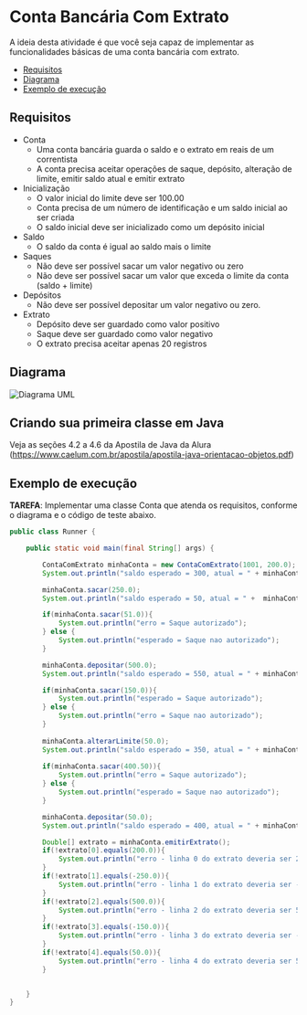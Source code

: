 # Conta Bancária Com Extrato

A ideia desta atividade é que você seja capaz de implementar as funcionalidades
básicas de uma conta bancária com extrato.

- [Requisitos](#requisitos)
- [Diagrama](#diagrama)
- [Exemplo de execução](#exemplo-de-execução)

## Requisitos

- Conta
  - Uma conta bancária guarda o saldo e o extrato em reais de um correntista
  - A conta precisa aceitar operações de saque, depósito, alteração de limite, emitir saldo atual e emitir extrato
- Inicialização
  - O valor inicial do limite deve ser 100.00
  - Conta precisa de um número de identificação e um saldo inicial ao ser criada
  - O saldo inicial deve ser inicializado como um depósito inicial
- Saldo
  - O saldo da conta é igual ao saldo mais o limite
- Saques
  - Não deve ser possível sacar um valor negativo ou zero
  - Não deve ser possível sacar um valor que exceda o limite da conta (saldo + limite)
- Depósitos
  - Não deve ser possível depositar um valor negativo ou zero.
- Extrato
  - Depósito deve ser guardado como valor positivo
  - Saque deve ser guardado como valor negativo
  - O extrato precisa aceitar apenas 20 registros

## Diagrama
![Diagrama UML](conta-bancaria-extrato.png)


## Criando sua primeira classe em Java 

Veja as seções 4.2 a 4.6 da Apostila de Java da Alura (https://www.caelum.com.br/apostila/apostila-java-orientacao-objetos.pdf)

## Exemplo de execução 

**TAREFA**: Implementar uma classe Conta que atenda os requisitos, conforme o diagrama e o código de teste abaixo.

```java
public class Runner {

    public static void main(final String[] args) {

        ContaComExtrato minhaConta = new ContaComExtrato(1001, 200.0);
        System.out.println("saldo esperado = 300, atual = " + minhaConta.emitirSaldo());

        minhaConta.sacar(250.0);
        System.out.println("saldo esperado = 50, atual = " +  minhaConta.emitirSaldo());

        if(minhaConta.sacar(51.0)){
            System.out.println("erro = Saque autorizado");
        } else {
            System.out.println("esperado = Saque nao autorizado");
        }

        minhaConta.depositar(500.0);
        System.out.println("saldo esperado = 550, atual = " + minhaConta.emitirSaldo()); 

        if(minhaConta.sacar(150.0)){
            System.out.println("esperado = Saque autorizado"); 
        } else {
            System.out.println("erro = Saque nao autorizado"); 
        }
        
        minhaConta.alterarLimite(50.0);
        System.out.println("saldo esperado = 350, atual = " + minhaConta.emitirSaldo());
        
        if(minhaConta.sacar(400.50)){
            System.out.println("erro = Saque autorizado"); 
        } else {
            System.out.println("esperado = Saque nao autorizado"); 
        }

        minhaConta.depositar(50.0);
        System.out.println("saldo esperado = 400, atual = " + minhaConta.emitirSaldo());

        Double[] extrato = minhaConta.emitirExtrato();
        if(!extrato[0].equals(200.0)){
            System.out.println("erro - linha 0 do extrato deveria ser 200.0 ao inves de " + extrato[0]);
        }
        if(!extrato[1].equals(-250.0)){
            System.out.println("erro - linha 1 do extrato deveria ser -250.0 ao inves de " + extrato[1]);
        }
        if(!extrato[2].equals(500.0)){
            System.out.println("erro - linha 2 do extrato deveria ser 500.0 ao inves de " + extrato[2]);
        }
        if(!extrato[3].equals(-150.0)){
            System.out.println("erro - linha 3 do extrato deveria ser -150.0 ao inves de " + extrato[3]);
        }
        if(!extrato[4].equals(50.0)){
            System.out.println("erro - linha 4 do extrato deveria ser 50.0 ao inves de " + extrato[4]);
        }


    }
}
```
